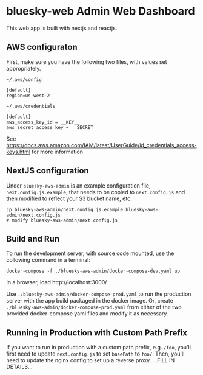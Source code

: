 # bluesky-web Admin Web Dashboard

This web app is built with nextjs and reactjs.


## AWS configuraton

First, make sure you have the following two files, with values set
appropriately.

`~/.aws/config`

    [default]
    region=us-west-2

`~/.aws/credentials`

    [default]
    aws_access_key_id = __KEY__
    aws_secret_access_key = __SECRET__

See https://docs.aws.amazon.com/IAM/latest/UserGuide/id_credentials_access-keys.html for more information


## NextJS configuration

Under `bluesky-aws-admin` is an example configuration file,
`next.config.js.example`, that needs to be copied to `next.config.js`
and then modified to reflect your S3 bucket name, etc.

    cp bluesky-aws-admin/next.config.js.example bluesky-aws-admin/next.config.js
    # modify bluesky-aws-admin/next.config.js


## Build and Run

To run the development server, with source code mounted, use the
collowing command in a terminal:

    docker-compose -f ./bluesky-aws-admin/docker-compose-dev.yaml up

In a browser, load http://localhost:3000/

Use `./bluesky-aws-admin/docker-compose-prod.yaml` to run the production
server with the app build packaged in the docker image.  Or, create
`./bluesky-aws-admin/docker-compose-prod.yaml` from either of the two
provided docker-compose yaml files and modify it as necessary.


## Running in Production with Custom Path Prefix

If you want to run in production with a custom path prefix, e.g. `/foo`,
you'll first need to update `next.config.js` to set `basePath` to `foo/`.
Then, you'll need to update the nginx config to set up a reverse proxy.
...FILL IN DETAILS...